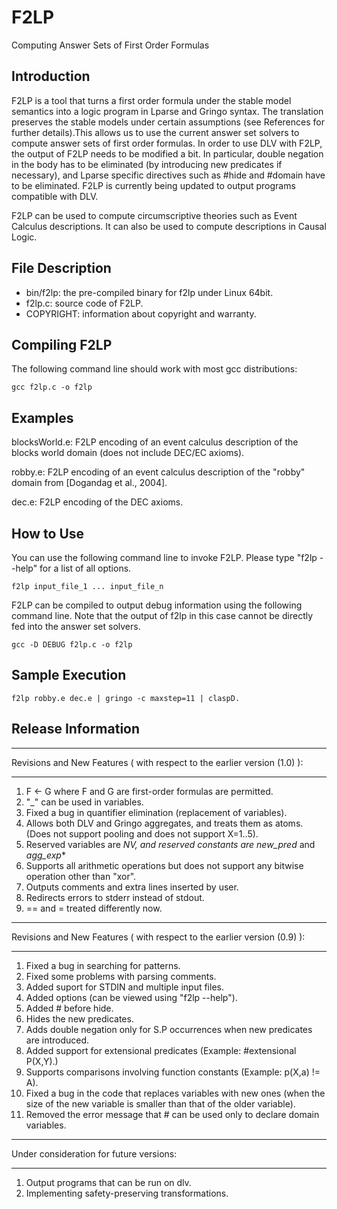 # F2LP
Computing Answer Sets of First Order Formulas

## Introduction

F2LP is a tool that turns a first order formula under the stable model semantics into a logic program in Lparse and Gringo syntax. The translation preserves the stable models under certain assumptions (see References for further details).This allows us to use the current answer set solvers to compute answer sets of first order formulas. In order to use DLV with F2LP, the output of F2LP needs to be modified a bit. In particular, double negation in the body has to be eliminated (by introducing new predicates if necessary), and Lparse specific directives such as #hide and #domain have to be eliminated. F2LP is currently being updated to output programs compatible with DLV.

F2LP can be used to compute circumscriptive theories such as Event Calculus descriptions. It can also be used to compute descriptions in Causal Logic.

## File Description
* bin/f2lp: the pre-compiled binary for f2lp under Linux 64bit.
* f2lp.c: source code of F2LP.
* COPYRIGHT: information about copyright and warranty.

## Compiling F2LP
The following command line should work with most gcc distributions:
```
gcc f2lp.c -o f2lp
```

## Examples

blocksWorld.e: F2LP encoding of an event calculus description of the blocks world domain (does not include DEC/EC axioms).

robby.e: F2LP encoding of an event calculus description of the "robby" domain from [Dogandag et al., 2004].

dec.e: F2LP encoding of the DEC axioms.

## How to Use
You can use the following command line to invoke F2LP. Please type "f2lp --help" for a list of all options.
```
f2lp input_file_1 ... input_file_n
```
F2LP can be compiled to output debug information using the following command line. Note that the output of f2lp in this case cannot be directly fed into the answer set solvers.
```
gcc -D DEBUG f2lp.c -o f2lp
```

## Sample Execution
```
f2lp robby.e dec.e | gringo -c maxstep=11 | claspD.
```

## Release Information
*************************************************************************
Revisions and New Features ( with respect to the earlier version (1.0) ):
**************************************************************************
1. F <- G where F and G are first-order formulas are permitted.
2. "_" can be used in variables.
3. Fixed a bug in quantifier elimination (replacement of variables).
4. Allows both DLV and Gringo aggregates, and treats them as atoms.
   (Does not support pooling and does not support X=1..5).
5. Reserved variables are _NV_*, and reserved constants are _new_pred_* and
   _agg_exp_*
6. Supports all arithmetic operations but does not support any bitwise
   operation other than "xor".
7. Outputs comments and extra lines inserted by user.
8. Redirects errors to stderr instead of stdout.
9. == and = treated differently now.


*************************************************************************
Revisions and New Features ( with respect to the earlier version (0.9) ):
*************************************************************************
1. Fixed a bug in searching for patterns.
2. Fixed some problems with parsing comments.
3. Added suport for STDIN and multiple input files.
4. Added options (can be viewed using "f2lp --help").
5. Added # before hide.
6. Hides the new predicates.
7. Adds double negation only for S.P occurrences when new predicates are introduced.
9. Added support for extensional predicates (Example: #extensional P(X,Y).)
10. Supports comparisons involving function constants (Example: p(X,a) != A). 
11. Fixed a bug in the code that replaces variables with new ones 
    (when the size of the new variable is smaller than that of the older variable).
12. Removed the error message that # can be used only to declare domain variables. 

****************************************
Under consideration for future versions:
****************************************
1. Output programs that can be run on dlv.
2. Implementing safety-preserving transformations.

